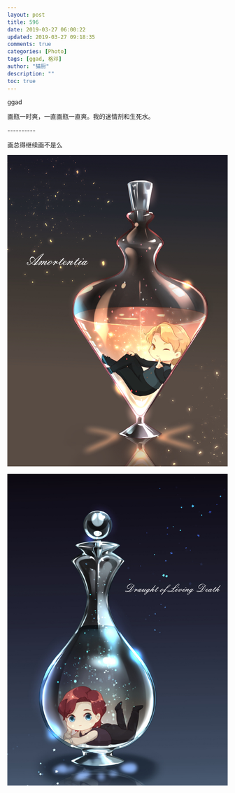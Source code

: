 ```yaml
---
layout: post
title: 596
date: 2019-03-27 06:00:22
updated: 2019-03-27 09:18:35
comments: true
categories: [Photo]
tags: [ggad, 格邓]
author: "猫厨"
description: ""
toc: true
---
```


<p>ggad</p> 
<p>画瓶一时爽，一直画瓶一直爽。我的迷情剂和生死水。&nbsp;<br /></p> 
<p>----------</p> 
<p>画总得继续画不是么</p>

![](https://raw.githubusercontent.com/alicewish/meowchain247/master/img_cVZNdzJtQk9JV2RKWW44UVdFVjl3RGhDUUp4ZW1XbTkvUDd4cjBLNzZuUDBucmFPazdNaXh3PT0.jpg)

![](https://raw.githubusercontent.com/alicewish/meowchain247/master/img_cVZNdzJtQk9JV2Q5Z0p1KzFncDZYTHQ5TEtlTEJCdlcxdG9PbzU5WEdobHhlbHhMV2FkRGRRPT0.jpg)